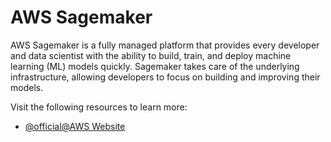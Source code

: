 # AWS Sagemaker

AWS Sagemaker is a fully managed platform that provides every developer and data scientist with the ability to build, train, and deploy machine learning (ML) models quickly. Sagemaker takes care of the underlying infrastructure, allowing developers to focus on building and improving their models.

Visit the following resources to learn more:

- [@official@AWS Website](https://aws.amazon.com/sagemaker/)